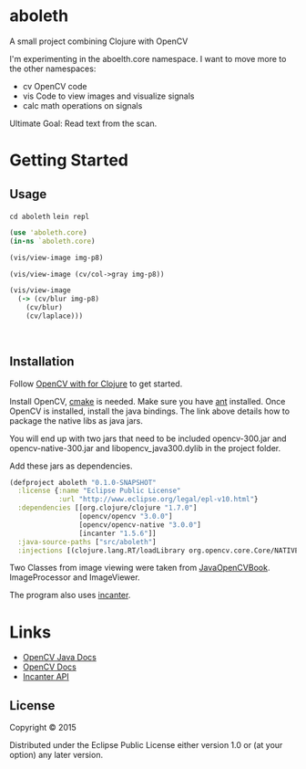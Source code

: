 # aboleth

A small project combining Clojure with OpenCV

I'm experimenting in the aboelth.core namespace. I want to move more to the other namespaces:

* cv	OpenCV code
* vis	Code to view images and visualize signals
* calc	math operations on signals

Ultimate Goal: Read text from the scan.

# Getting Started
## Usage

`cd aboleth`
`lein repl`

```clojure
(use 'aboleth.core)
(in-ns `aboleth.core)

(vis/view-image img-p8)

(vis/view-image (cv/col->gray img-p8))

(vis/view-image 
  (-> (cv/blur img-p8)
    (cv/blur)
    (cv/laplace)))
  
  
```
## Installation

Follow [OpenCV with for Clojure][opencv] to get started.

Install OpenCV, [cmake][cmake] is needed. Make sure you have [ant][ant] installed.
Once OpenCV is installed, install the java bindings. The link above details how to package the native libs as java jars.

You will end up with two jars that need to be included opencv-300.jar and opencv-native-300.jar and libopencv_java300.dylib in the project folder.

Add these jars as dependencies.

```clojure
(defproject aboleth "0.1.0-SNAPSHOT"
  :license {:name "Eclipse Public License"
            :url "http://www.eclipse.org/legal/epl-v10.html"}
  :dependencies [[org.clojure/clojure "1.7.0"]
                 [opencv/opencv "3.0.0"]
                 [opencv/opencv-native "3.0.0"]
                 [incanter "1.5.6"]]
  :java-source-paths ["src/aboleth"]
  :injections [(clojure.lang.RT/loadLibrary org.opencv.core.Core/NATIVE_LIBRARY_NAME)])
```

Two Classes from image viewing were taken from [JavaOpenCVBook][jviewer]. ImageProcessor and ImageViewer.

The program also uses [incanter][ican].

# Links
* [OpenCV Java Docs](http://docs.opencv.org/java/)
* [OpenCV Docs](http://docs.opencv.org/modules/refman.html)
* [Incanter API](http://liebke.github.io/incanter/)

[opencv]: http://docs.opencv.org/doc/tutorials/introduction/clojure_dev_intro/clojure_dev_intro.html
[cmake]: http://www.cmake.org/
[ant]: http://ant.apache.org/
[lrepo]: https://github.com/kumarshantanu/lein-localrepo
[ican]: http://incanter.org/
[jviewer]: https://github.com/JavaOpenCVBook/code

## License

Copyright © 2015 

Distributed under the Eclipse Public License either version 1.0 or (at
your option) any later version.
